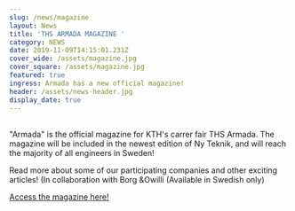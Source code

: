 ```yaml
---
slug: /news/magazine
layout: News
title: 'THS ARMADA MAGAZINE '
category: NEWS
date: 2019-11-09T14:15:01.231Z
cover_wide: /assets/magazine.jpg
cover_square: /assets/magazine.jpg
featured: true
ingress: Armada has a new official magazine!
header: /assets/news-header.jpg
display_date: true
---
```

<br/>
"Armada" is the official magazine for KTH's carrer fair THS Armada. The magazine will be included in the newest edition of Ny Teknik, and will reach the majority of all engineers in Sweden!

Read more about some of our participating companies and other exciting articles! (In collaboration with Borg &Owilli (Available in Swedish only)

[Access the magazine here!](https://armada.businesstories.se/tidningsarkiv/)


